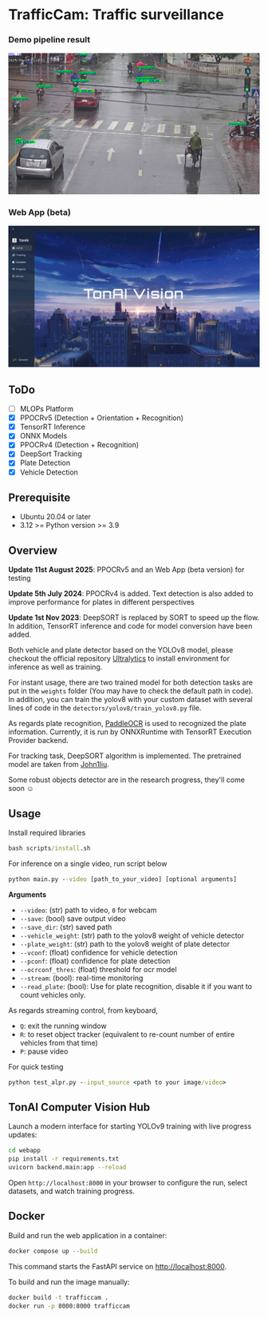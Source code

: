 # TrafficCam: Traffic surveillance
### Demo pipeline result
![Demo](data/demo.jpg)
### Web App (beta)
![Demo](data/demo2.png)

## ToDo
- [ ] MLOPs Platform
- [x] PPOCRv5 (Detection + Orientation + Recognition)
- [x] TensorRT Inference
- [x] ONNX Models
- [x] PPOCRv4 (Detection + Recognition)
- [x] DeepSort Tracking 
- [x] Plate Detection
- [x] Vehicle Detection

## Prerequisite
* Ubuntu 20.04 or later
* 3.12 >= Python version >= 3.9

## Overview
**Update 11st August 2025**: PPOCRv5 and an Web App (beta version) for testing

**Update 5th July 2024**: PPOCRv4 is added. Text detection is also added to improve performance for plates in different perspectives

**Update 1st Nov 2023**: DeepSORT is replaced by SORT to speed up the flow. In addition, TensorRT inference and code for model conversion have been added.

Both vehicle and plate detector based on the YOLOv8 model, please checkout the official repository [Ultralytics](https://github.com/ultralytics/ultralytics) to install environment for inference as well as training.

For instant usage, there are two trained model for both detection tasks are put in the ```weights``` folder (You may have to check the default path in code). In addition, you can train the yolov8 with your custom dataset with several lines of code in the ```detectors/yolov8/train_yolov8.py``` file.

As regards plate recognition, [PaddleOCR](https://github.com/PaddlePaddle/PaddleOCR) is used to recognized the plate information. Currently, it is run by ONNXRuntime with TensorRT Execution Provider backend.

For tracking task, DeepSORT algorithm is implemented. The pretrained model are taken from [John1liu](https://github.com/John1liu/YOLOV5-DeepSORT-Vehicle-Tracking-Master).

Some robust objects detector are in the research progress, they'll come soon :relaxed:

## Usage
<!-- Clone this repository
```bat
git clone https://github.com/tungedng2710/license-plate-recognition.git
cd license-plate-recognition
``` -->
Install required libraries
```bat
bash scripts/install.sh
```

For inference on a single video, run script below
```bat
python main.py --video [path_to_your_video] [optional arguments]
```
**Arguments**
- ```--video```: (str) path to video, ```0``` for webcam
- ```--save```: (bool) save output video
- ```--save_dir```: (str) saved path
- ```--vehicle_weight```: (str) path to the yolov8 weight of vehicle detector
- ```--plate_weight```: (str) path to the yolov8 weight of plate detector
- ```--vconf```: (float) confidence for vehicle detection
- ```--pconf```: (float) confidence for plate detection
- ```--ocrconf_thres```: (float) threshold for ocr model
- ```--stream```: (bool): real-time monitoring
- ```--read_plate```: (bool): Use for plate recognition, disable it if you want to count vehicles only.

As regards streaming control, from keyboard, 
- ```Q```: exit the running window
- ```R```: to reset object tracker (equivalent to re-count number of entire vehicles from that time)
- ```P```: pause video

For quick testing
```bat
python test_alpr.py --input_source <path to your image/video>
```

## TonAI Computer Vision Hub
Launch a modern interface for starting YOLOv9 training with live progress updates:

```bash
cd webapp
pip install -r requirements.txt
uvicorn backend.main:app --reload
```

Open `http://localhost:8000` in your browser to configure the run, select datasets, and watch training progress.

## Docker
Build and run the web application in a container:
```bash
docker compose up --build
```
This command starts the FastAPI service on [http://localhost:8000](http://localhost:8000).

To build and run the image manually:
```bash
docker build -t trafficcam .
docker run -p 8000:8000 trafficcam
```
